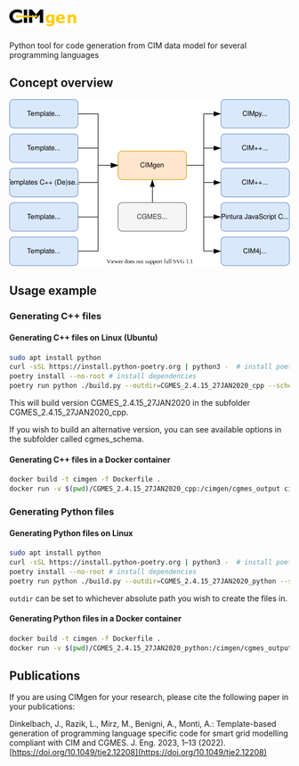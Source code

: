 # <img src="documentation/images/cimgen_logo.png" alt="CIMgen" width=120 />

Python tool for code generation from CIM data model for several programming languages

## Concept overview

![Overview CIMgen](documentation/images/CIMgen.svg)

## Usage example

### Generating C++ files

#### Generating C++ files on Linux (Ubuntu)

```bash
sudo apt install python
curl -sSL https://install.python-poetry.org | python3 -  # install poetry
poetry install --no-root # install dependencies
poetry run python ./build.py --outdir=CGMES_2.4.15_27JAN2020_cpp --schemadir=cgmes_schema/CGMES_2.4.15_27JAN2020 --langdir=cpp
```

This will build version CGMES_2.4.15_27JAN2020 in the subfolder CGMES_2.4.15_27JAN2020_cpp.

If you wish to build an alternative version, you can see available options in the subfolder called cgmes_schema.

#### Generating C++ files in a Docker container

```bash
docker build -t cimgen -f Dockerfile .
docker run -v $(pwd)/CGMES_2.4.15_27JAN2020_cpp:/cimgen/cgmes_output cimgen --schemadir=cgmes_schema/CGMES_2.4.15_27JAN2020 --langdir=cpp
```

### Generating Python files

#### Generating Python files on Linux

```bash
sudo apt install python
curl -sSL https://install.python-poetry.org | python3 -  # install poetry
poetry install --no-root # install dependencies
poetry run python ./build.py --outdir=CGMES_2.4.15_27JAN2020_python --schemadir=cgmes_schema/CGMES_2.4.15_27JAN2020 --langdir=python
```

`outdir` can be set to whichever absolute path you wish to create the files in.

#### Generating Python files in a Docker container

```bash
docker build -t cimgen -f Dockerfile .
docker run -v $(pwd)/CGMES_2.4.15_27JAN2020_python:/cimgen/cgmes_output cimgen --schemadir=cgmes_schema/CGMES_2.4.15_27JAN2020 --langdir=python
```

## Publications

If you are using CIMgen for your research, please cite the following paper in
your publications:

Dinkelbach, J., Razik, L., Mirz, M., Benigni, A., Monti, A.: Template-based
generation of programming language specific code for smart grid modelling
compliant with CIM and CGMES.
J. Eng. 2023, 1–13 (2022). [https://doi.org/10.1049/tje2.12208](https://doi.org/10.1049/tje2.12208)
